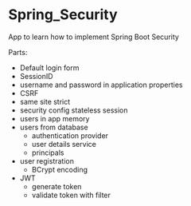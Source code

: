# Spring_Security

App to learn how to implement Spring Boot Security

Parts:
- Default login form
- SessionID
- username and password in application properties
- CSRF
- same site strict
- security config stateless session
- users in app memory
- users from database
  - authentication provider
  - user details service
  - principals
- user registration
  - BCrypt encoding
- JWT
  - generate token
  - validate token with filter